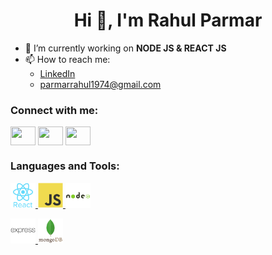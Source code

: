<h1 align="center">Hi 👋, I'm Rahul Parmar </h1>

- 🔭 I’m currently working on **NODE JS & REACT  JS**
- 📫 How to reach me: 
  - [LinkedIn](https://www.linkedin.com/in/rahulparmar0/)
  - <parmarrahul1974@gmail.com>

<h3 align="left">Connect with me:</h3>
<p align="left">
<a href="https://twitter.com/rahulparmar099" target="blank"><img align="center" src="https://cdn.jsdelivr.net/npm/simple-icons@3.0.1/icons/twitter.svg" height="30" width="40" /></a>
<a href="https://www.linkedin.com/in/rahulparmar0" target="blank"><img align="center" src="https://cdn.jsdelivr.net/npm/simple-icons@3.0.1/icons/linkedin.svg"  height="30" width="40" /></a>
<a href="https://www.instagram.com/_rahul__888" target="blank"><img align="center" src="https://cdn.jsdelivr.net/npm/simple-icons@3.0.1/icons/instagram.svg"  height="30" width="40" /></a>
</p>

<h3 align="left">Languages and Tools:</h3>
<p align="left">
<a href="https://reactjs.org/" target="_blank"> <img src="https://raw.githubusercontent.com/devicons/devicon/master/icons/react/react-original-wordmark.svg" alt="react" width="40" height="40"/> </a>
<a href="https://developer.mozilla.org/en-US/docs/Web/JavaScript" target="_blank"> <img src="https://raw.githubusercontent.com/devicons/devicon/master/icons/javascript/javascript-original.svg" alt="javascript" width="40" height="40"/> </a>
<a href="https://nodejs.org" target="_blank"> <img src="https://raw.githubusercontent.com/devicons/devicon/master/icons/nodejs/nodejs-original-wordmark.svg" alt="nodejs" width="40" height="40"/> </a>  </p>
<a href="https://expressjs.com" target="_blank"> <img src="https://raw.githubusercontent.com/devicons/devicon/master/icons/express/express-original-wordmark.svg" alt="express" width="40" height="40"/> </a>
<a href="https://www.mongodb.com/" target="_blank"> <img src="https://raw.githubusercontent.com/devicons/devicon/master/icons/mongodb/mongodb-original-wordmark.svg" alt="mongodb" width="40" height="40"/> </a>  </p>

<!--

- 🔭 I’m currently working on ReactJS
- 🌱 I’m currently learning NODE JS
- 👯 I’m looking to collaborate on
- 🤔 I’m looking for help with ...
- 💬 Ask me about ...
- 📫 How to reach me: ...
- 😄 Pronouns: ...
- ⚡ Fun fact: ...
-->
